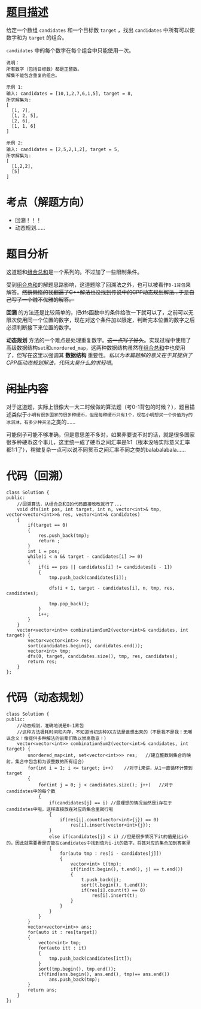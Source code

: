 <!--
 * @Description: 
 * @Author: Hongyang_Yang
 * @Date: 2020-08-09 11:35:46
 * @LastEditors: Hongyang_Yang
 * @LastEditTime: 2020-08-09 11:53:25
-->
# [题目描述](https://leetcode-cn.com/problems/combination-sum-ii/)

给定一个数组 `candidates` 和一个目标数 `target` ，找出 `candidates` 中所有可以使数字和为 `target` 的组合。

`candidates` 中的每个数字在每个组合中只能使用一次。
```
说明：
所有数字（包括目标数）都是正整数。
解集不能包含重复的组合。 
```
```
示例 1:
输入: candidates = [10,1,2,7,6,1,5], target = 8,
所求解集为:
[
  [1, 7],
  [1, 2, 5],
  [2, 6],
  [1, 1, 6]
]
```
```
示例 2:
输入: candidates = [2,5,2,1,2], target = 5,
所求解集为:
[
  [1,2,2],
  [5]
]
```
# 考点（解题方向）
- 回溯！！！
- 动态规划......

# 题目分析
这道题和[组合总和](https://leetcode-cn.com/problems/combination-sum/)是一个系列的。不过加了一些限制条件。

受到[组合总和](https://leetcode-cn.com/problems/combination-sum/)的解题思路影响，这道题除了回溯法之外，也可以被看作`0-1背包`来解答。~~然鹅懒惰的我翻遍了C++解法也没找到传说中的CPP动态规划解法...于是自己写了一个贼不优雅的解答。~~

**回溯** 的方法还是比较简单的，把dfs函数中的条件给改一下就可以了，之前可以无限次使用同一个位置的数字，现在对这个条件加以限定，判断完本位置的数字之后必须判断接下来位置的数字。

**动态规划** 方法的一个难点是处理重复数字。~~这一点写了好久~~。实现过程中使用了高级数据结构`set`和`unordered_map`，这两种数据结构虽然在[组合总和](https://leetcode-cn.com/problems/combination-sum/)中也使用了，但写在这里以强调其 **数据结构** 重要性。*私以为本篇题解的意义在于其提供了CPP版动态规划解法，代码太臭什么的求轻喷*。

# ~~闲扯内容~~
对于这道题，实际上很像大一大二时候做的算法题（考0-1背包的时候？），题目描述类似于`小明有很多国家的很多种硬币，但是每种硬币只有1个，现在小明想买一个价值为y的冰淇淋，有多少种买法`之类的......

可能例子可能不够准确，但是意思差不多对，如果非要说不对的话，就是很多国家很多种硬币这个事儿，这里统一成了硬币之间汇率是1:1（根本没啥实际意义汇率都1:1了），稍微复杂一点可以说不同货币之间汇率不同之类的balabalabala......

# 代码（回溯）
```
class Solution {
public:
    //回溯算法，从组合总和I的代码直接改改就行了...
    void dfs(int pos, int target, int n, vector<int>& tmp, vector<vector<int>>& res, vector<int>& candidates)
    {
        if(target == 0)
        {
            res.push_back(tmp);
            return ;
        }
        int i = pos;
        while(i < n && target - candidates[i] >= 0)
        {
            if(i == pos || candidates[i] != candidates[i - 1])
            {
                tmp.push_back(candidates[i]);

                dfs(i + 1, target - candidates[i], n, tmp, res, candidates);

                tmp.pop_back();
            }
            i++;
        }
    }
    vector<vector<int>> combinationSum2(vector<int>& candidates, int target) {
        vector<vector<int>> res;
        sort(candidates.begin(), candidates.end());
        vector<int> tmp;
        dfs(0, target, candidates.size(), tmp, res, candidates);
        return res;
    }
};
```
# 代码（动态规划）
```
class Solution {
public:
    //动态规划，准确地说是0-1背包
    //这种方法极耗时间和内存，不知道当初这种XX方法是谁想出来的（不是我不是我！无嘲讽含义！像提供多种解法的前辈们致以崇高敬意！）
    vector<vector<int>> combinationSum2(vector<int>& candidates, int target) {
        unordered_map<int, set<vector<int>>> res;   //建立整数到集合的映射，集合中包含和为该整数的所有组合）
        for(int i = 1; i <= target; i++)    //对于i来讲，从1一直循环计算到target
        {
            for(int j = 0; j < candidates.size(); j++)   //对于candidates中的每个数
            {
                if(candidates[j] == i) //最理想的情况当然是i存在于candidates中啦，这样直接放在对应的集合里就行啦
                {
                    if(res[i].count(vector<int>{j}) == 0)
                        res[i].insert(vector<int>{j}); 
                }    
                else if(candidates[j] < i) //但是很多情况下it的值是比i小的，因此就需要看是否能在candidates中找到值为i-it的数字，将其对应的集合加到答案里
                {
                    for(auto tmp : res[i - candidates[j]])
                    {
                        vector<int> t(tmp);
                        if(find(t.begin(), t.end(), j) == t.end())
                        {
                            t.push_back(j);
                            sort(t.begin(), t.end());
                            if(res[i].count(t) == 0)
                                res[i].insert(t);
                        }
                    }
                }
            }
        }
        vector<vector<int>> ans;
        for(auto it : res[target])
        {
            vector<int> tmp;
            for(auto itt : it)
            {
                tmp.push_back(candidates[itt]);
            }
            sort(tmp.begin(), tmp.end());
            if(find(ans.begin(), ans.end(), tmp)== ans.end())
                ans.push_back(tmp);
        }
        return ans;
    }
};
```